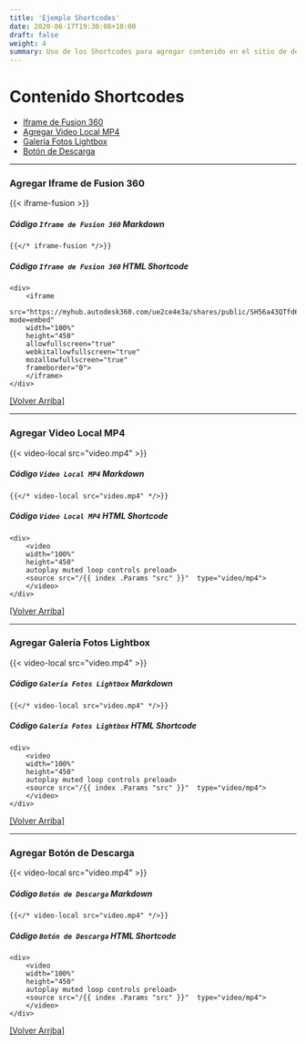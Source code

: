```yaml
---
title: 'Ejemplo Shortcodes'
date: 2020-06-17T19:30:08+10:00
draft: false
weight: 4
summary: Uso de los Shortcodes para agregar contenido en el sitio de documentación.
---
```


<!-- Ejemplo Shortcodes -->

# Contenido Shortcodes

- [Iframe de Fusion 360](#agregar-iframe-de-fusion-360)
- [Agregar Video Local MP4](#agregar-video-local-mp4)
- [Galería Fotos Lightbox](#agregar-galería-fotos-lightbox)
- [Botón de Descarga](#agregar-botón-de-descarga)

<!-- Agregar Iframe de Fusion 360 -->
---

### Agregar Iframe de Fusion 360

{{< iframe-fusion >}}

##### Código `Iframe de Fusion 360` Markdown 

```
{{</* iframe-fusion */>}}
```

##### Código `Iframe de Fusion 360` HTML Shortcode 

```
<div>
    <iframe 
    src="https://myhub.autodesk360.com/ue2ce4e3a/shares/public/SH56a43QTfd62c1cd968edbffd1ceafd2764?mode=embed" 
    width="100%" 
    height="450" 
    allowfullscreen="true" 
    webkitallowfullscreen="true" 
    mozallowfullscreen="true"  
    frameborder="0">
    </iframe>    
</div>
```

[[Volver Arriba]](#contenido-shortcodes)

<!-- Agregar Video Local MP4 -->
---

### Agregar Video Local MP4

{{< video-local src="video.mp4" >}}

##### Código `Video Local MP4` Markdown 

```
{{</* video-local src="video.mp4" */>}}
```

##### Código `Video Local MP4` HTML Shortcode 

```
<div>
    <video 
    width="100%" 
    height="450" 
    autoplay muted loop controls preload>
    <source src="/{{ index .Params "src" }}"  type="video/mp4">
    </video>
</div>
```

[[Volver Arriba]](#contenido-shortcodes)
 
<!-- Agregar Galería Fotos Lightbox -->
---

### Agregar Galería Fotos Lightbox

{{< video-local src="video.mp4" >}}

##### Código `Galería Fotos Lightbox` Markdown 

```
{{</* video-local src="video.mp4" */>}}
```

##### Código `Galería Fotos Lightbox` HTML Shortcode 

```
<div>
    <video 
    width="100%" 
    height="450" 
    autoplay muted loop controls preload>
    <source src="/{{ index .Params "src" }}"  type="video/mp4">
    </video>
</div>
```

[[Volver Arriba]](#contenido-shortcodes)

<!-- Agregar Botón de Descarga -->
---

### Agregar Botón de Descarga

{{< video-local src="video.mp4" >}}

##### Código `Botón de Descarga` Markdown 

```
{{</* video-local src="video.mp4" */>}}
```

##### Código `Botón de Descarga` HTML Shortcode 

```
<div>
    <video 
    width="100%" 
    height="450" 
    autoplay muted loop controls preload>
    <source src="/{{ index .Params "src" }}"  type="video/mp4">
    </video>
</div>
```

[[Volver Arriba]](#contenido-shortcodes)
 
